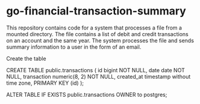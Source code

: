 # go-financial-transaction-summary
This repository contains code for a system that processes a file from a mounted directory. The file contains a list of debit and credit transactions on an account and the same year. The system processes the file and sends summary information to a user in the form of an email.

Create the table

CREATE TABLE public.transactions
(
    id bigint NOT NULL,
    date date NOT NULL,
    transaction numeric(8, 2) NOT NULL,
    created_at timestamp without time zone,
    PRIMARY KEY (id)
);

ALTER TABLE IF EXISTS public.transactions
    OWNER to postgres;